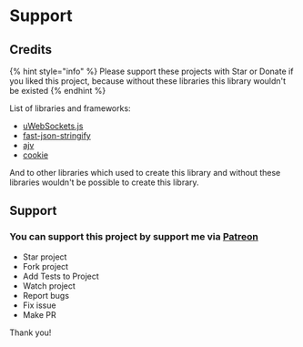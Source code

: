 # Support

## Credits

{% hint style="info" %}
Please support these projects with Star or Donate if you liked this project, because without these libraries this library wouldn't be existed
{% endhint %}

List of libraries and frameworks:

* [uWebSockets.js](https://github.com/uNetworking/uWebSockets.js)
* [fast-json-stringify](https://github.com/fastify/fast-json-stringify)
* [ajv](https://ajv.js.org/)
* [cookie](https://github.com/jshttp/cookie#readme)

And to other libraries which used to create this library and without these libraries wouldn't be possible to create this library.

## Support

### You can support this project by support me via [Patreon](https://www.patreon.com/dalisoft)

* Star project
* Fork project
* Add Tests to Project
* Watch project
* Report bugs
* Fix issue
* Make PR

Thank you!

